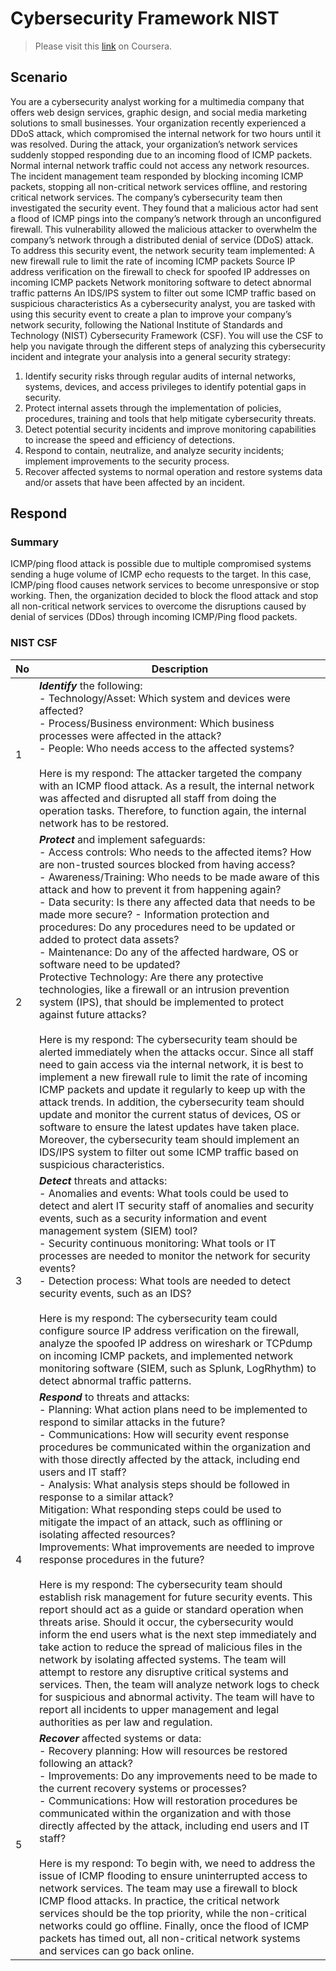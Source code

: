 # Cybersecurity Framework NIST  

> Please visit this [link](https://www.coursera.org/learn/networks-and-network-security?specialization=google-cybersecurity) on Coursera.

## Scenario 

You are a cybersecurity analyst working for a multimedia company that offers web design services, graphic design, and social media marketing solutions to small businesses. Your organization recently experienced a DDoS attack, which compromised the internal network for two hours until it was resolved.
During the attack, your organization’s network services suddenly stopped responding due to an incoming flood of ICMP packets. Normal internal network traffic could not access any network resources. The incident management team responded by blocking incoming ICMP packets, stopping all non-critical network services offline, and restoring critical network services. 
The company’s cybersecurity team then investigated the security event. They found that a malicious actor had sent a flood of ICMP pings into the company’s network through an unconfigured firewall. This vulnerability allowed the malicious attacker to overwhelm the company’s network through a distributed denial of service (DDoS) attack. 
To address this security event, the network security team implemented: 
A new firewall rule to limit the rate of incoming ICMP packets
Source IP address verification on the firewall to check for spoofed IP addresses on incoming ICMP packets
Network monitoring software to detect abnormal traffic patterns
An IDS/IPS system to filter out some ICMP traffic based on suspicious characteristics
As a cybersecurity analyst, you are tasked with using this security event to create a plan to improve your company’s network security, following the National Institute of Standards and Technology (NIST) Cybersecurity Framework (CSF). You will use the CSF to help you navigate through the different steps of analyzing this cybersecurity incident and integrate your analysis into a general security strategy:

1. Identify security risks through regular audits of internal networks, systems, devices, and access privileges to identify potential gaps in security. 
2. Protect internal assets through the implementation of policies, procedures, training and tools that help mitigate cybersecurity threats. 
3. Detect potential security incidents and improve monitoring capabilities to increase the speed and efficiency of detections. 
4. Respond to contain, neutralize, and analyze security incidents; implement improvements to the security process. 
5. Recover affected systems to normal operation and restore systems data and/or assets that have been affected by an incident.

## Respond

### Summary
ICMP/ping flood attack is possible due to multiple compromised systems sending a huge volume of ICMP echo requests to the target. In this case, ICMP/ping flood causes network services to become unresponsive or stop working. Then, the organization decided to block the flood attack and stop all non-critical network services to overcome the disruptions caused by denial of services (DDos) through incoming ICMP/Ping flood packets. 

### NIST CSF 
| No | Description |
|---|---|
| 1 | ***Identify*** the following: <br> - Technology/Asset: Which system and devices were affected? <br> - Process/Business environment: Which business processes were affected in the attack? <br> - People: Who needs access to the affected systems? <br><br> Here is my respond: The attacker targeted the company with an ICMP flood attack. As a result, the internal network was affected and disrupted all staff from doing the operation tasks. Therefore, to function again, the internal network has to be restored. | 
| 2 | ***Protect*** and implement safeguards: <br> - Access controls: Who needs to the affected items? How are non-trusted sources blocked from having access? <br> - Awareness/Training: Who needs to be made aware of this attack and how to prevent it from happening again? <br> - Data security: Is there any affected data that needs to be made more secure? - Information protection and procedures: Do any procedures need to be updated or added to protect data assets? <br> - Maintenance: Do any of the affected hardware, OS or software need to be updated? <br> Protective Technology:  Are there any protective technologies, like a firewall or an intrusion prevention system (IPS), that should be implemented to protect against future attacks? <br><br> Here is my respond: The cybersecurity team should be alerted immediately when the attacks occur. Since all staff need to gain access via the internal network, it is best to implement a new firewall rule to limit the rate of incoming ICMP packets and update it regularly to keep up with the attack trends. In addition, the cybersecurity team should update and monitor the current status of devices, OS or software to ensure the latest updates have taken place. Moreover, the cybersecurity team should implement an IDS/IPS system to filter out some ICMP traffic based on suspicious characteristics. |
| 3 | ***Detect*** threats and attacks: <br> - Anomalies and events: What tools could be used to detect and alert IT security staff of anomalies and security events, such as a security information and event management system (SIEM) tool? <br> - Security continuous monitoring: What tools or IT processes are needed to monitor the network for security events? <br> - Detection process: What tools are needed to detect security events, such as an IDS? <br><br> Here is my respond: The cybersecurity team could configure source IP address verification on the firewall, analyze the spoofed IP address on wireshark or TCPdump on incoming ICMP packets, and implemented network monitoring software (SIEM, such as Splunk, LogRhythm) to detect abnormal traffic patterns. |
| 4 | ***Respond*** to threats and attacks: <br> - Planning: What action plans need to be implemented to respond to similar attacks in the future? <br> - Communications: How will security event response procedures be communicated within the organization and with those directly affected by the attack, including end users and IT staff? <br> - Analysis: What analysis steps should be followed in response to a similar attack? <br> Mitigation: What responding steps could be used to mitigate the impact of an attack, such as offlining or isolating affected resources? <br> Improvements: What improvements are needed to improve response procedures in the future? <br><br> Here is my respond: The cybersecurity team should establish risk management for future security events. This report should act as a guide or standard operation when threats arise. Should it occur, the cybersecurity would inform the end users what is the next step immediately and take action to reduce the spread of malicious files in the network by isolating affected systems. The team will attempt to restore any disruptive critical systems and services. Then, the team will analyze network logs to check for suspicious and abnormal activity. The team will have to report all incidents to upper management and legal authorities as per law and regulation. |
| 5 | ***Recover*** affected systems or data: <br> - Recovery planning: How will resources be restored following an attack? <br> - Improvements: Do any improvements need to be made to the current recovery systems or processes? <br> - Communications: How will restoration procedures be communicated within the organization and with those directly affected by the attack, including end users and IT staff? <br><br> Here is my respond: To begin with, we need to address the issue of ICMP flooding to ensure uninterrupted access to network services. The team may use a firewall to block ICMP flood attacks. In practice, the critical network services should be the top priority, while the non-critical networks could go offline. Finally, once the flood of ICMP packets has timed out, all non-critical network systems and services can go back online. |


 
